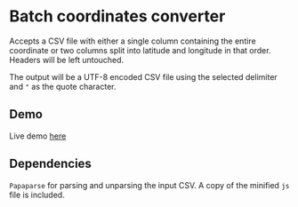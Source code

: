 # Batch coordinates converter
Accepts a CSV file with either a single column containing the entire coordinate or two columns split into latitude and longitude in that order. Headers will be left untouched.

The output will be a UTF-8 encoded CSV file using the selected
delimiter and `"` as the quote character.

## Demo
Live demo [here](https://bluebottel.github.io/Batch-coordinates-converter//)

## Dependencies
`Papaparse` for parsing and unparsing the input CSV. A copy of the minified `js` file is included.

